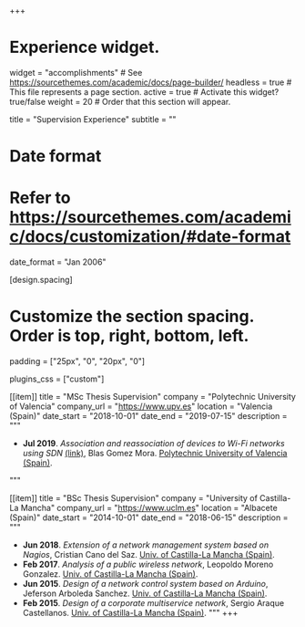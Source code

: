 +++
# Experience widget.
widget = "accomplishments"  # See https://sourcethemes.com/academic/docs/page-builder/
headless = true  # This file represents a page section.
active = true  # Activate this widget? true/false
weight = 20  # Order that this section will appear.

title = "Supervision Experience"
subtitle = ""

# Date format
#   Refer to https://sourcethemes.com/academic/docs/customization/#date-format
date_format = "Jan 2006"

[design.spacing]
  # Customize the section spacing. Order is top, right, bottom, left.
  padding = ["25px", "0", "20px", "0"]

plugins_css = ["custom"]

[[item]]
  title = "MSc Thesis Supervision"
  company = "Polytechnic University of Valencia"
  company_url = "https://www.upv.es"
  location = "Valencia (Spain)"
  date_start = "2018-10-01"
  date_end = "2019-07-15"
  description = """
  * **Jul 2019**. _Association and reassociation of devices to Wi-Fi networks using SDN_ <a href="http://hdl.handle.net/10251/124494" target="_blank">(link)</a>, Blas Gomez Mora. <a href="https://www.upv.es" target="_blank">Polytechnic University of Valencia (Spain)</a>.

  """

[[item]]
  title = "BSc Thesis Supervision"
  company = "University of Castilla-La Mancha"
  company_url = "https://www.uclm.es"
  location = "Albacete (Spain)"
  date_start = "2014-10-01"
  date_end = "2018-06-15"
  description = """

   * **Jun 2018**. _Extension of a network management system based on Nagios_, Cristian Cano del Saz. <a href="https://www.uclm.es/" target="_blank">Univ. of Castilla-La Mancha (Spain)</a>.
   * **Feb 2017**. _Analysis of a public wireless network_, Leopoldo Moreno Gonzalez. <a href="https://www.uclm.es/" target="_blank">Univ. of Castilla-La Mancha (Spain)</a>.
   * **Jun 2015**. _Design of a network control system based on Arduino_, Jeferson Arboleda Sanchez. <a href="https://www.uclm.es/" target="_blank">Univ. of Castilla-La Mancha (Spain)</a>.
   * **Feb 2015**. _Design of a corporate multiservice network_, Sergio Araque Castellanos. <a href="https://www.uclm.es/" target="_blank">Univ. of Castilla-La Mancha (Spain)</a>.
"""
+++
